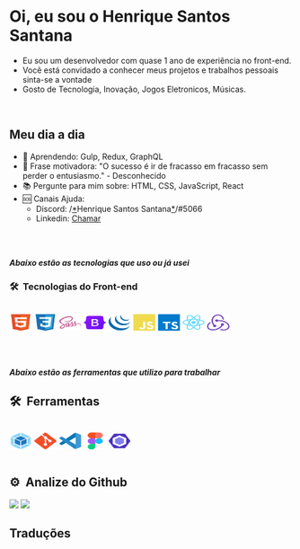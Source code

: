 # Oi, eu sou o Henrique Santos Santana

- Eu sou um desenvolvedor com quase 1 ano de experiência no front-end.
- Você está convidado a conhecer meus projetos e trabalhos pessoais sinta-se a vontade
- Gosto de Tecnologia, Inovação, Jogos Eletronicos, Músicas.

<br>

## Meu dia a dia

- 🌱 Aprendendo: Gulp, Redux, GraphQL
- 🎯 Frase motivadora: "O sucesso é ir de fracasso em fracasso sem perder o entusiasmo." - Desconhecido
- 📚 Pergunte para mim sobre: HTML, CSS, JavaScript, React
- 🆘 Canais Ajuda:
  - Discord: /[*]()Henrique Santos Santana[*]()/#5066
  - Linkedin: [Chamar](https://linkedin.com/in/henrique-santos-santana)

<br>
<br>

_**Abaixo estão as tecnologias que uso ou já usei**_

### 🛠 &nbsp;Tecnologias do Front-end
  
<div style="display: inline_block"><br>
  <img align="center" alt="Henrique Santos Santana-HTML" height="30" width="40" src="https://raw.githubusercontent.com/devicons/devicon/master/icons/html5/html5-original.svg">
  <img align="center" alt="Henrique Santos Santana-CSS" height="30" width="40" src="https://raw.githubusercontent.com/devicons/devicon/master/icons/css3/css3-original.svg">
  <img align="center" alt="Henrique Santos Satana -SASS/SCSS" height="30" width="40" src="https://github.com/devicons/devicon/blob/master/icons/sass/sass-original.svg" >
  <img align="center" alt="Henrique Santos Santana-React" height="30" width="40" src="https://github.com/devicons/devicon/blob/master/icons/bootstrap/bootstrap-original.svg">
  <img align="center" alt="Henrique Santos Santana-Jquery" height="30" width="40" src="https://github.com/devicons/devicon/blob/master/icons/jquery/jquery-original.svg">
  <img align="center" alt="Henrique Santos Santana-Js" height="30" width="40" src="https://raw.githubusercontent.com/devicons/devicon/master/icons/javascript/javascript-plain.svg">
  <img align="center" alt="Henrique Santos Santana-Ts" height="30" width="40" src="https://raw.githubusercontent.com/devicons/devicon/master/icons/typescript/typescript-plain.svg">
  <img align="center" alt="Henrique Santos Santana-React" height="30" width="40" src="https://raw.githubusercontent.com/devicons/devicon/master/icons/react/react-original.svg">
  <img align="center" alt="Henrique Santos Santana-Redux" height="30" width="40" src="https://github.com/devicons/devicon/blob/master/icons/redux/redux-original.svg">
</div>

<br>
<br>
<br>

_**Abaixo estão as ferramentas que utilizo para trabalhar**_

## 🛠 &nbsp;Ferramentas

<div style="display: inline_block"><br>
  <img align="center" alt="Henrique Santos Santana-Webpack" height="30" width="40" src="https://github.com/devicons/devicon/blob/master/icons/webpack/webpack-original.svg">
  <img align="center" alt="Henrique Santos Santana-Git" height="30" width="40" src="https://github.com/devicons/devicon/blob/master/icons/git/git-original.svg">
  <img align="center" alt="Henrique Santos Santana-Visual Studio Code" height="30" width="40" src="https://github.com/devicons/devicon/blob/master/icons/vscode/vscode-original.svg">
  <img align="center" alt="Henrique Santos Santana-Figma" height="30" width="40" src="https://github.com/devicons/devicon/blob/master/icons/figma/figma-original.svg">
  <img align="center" alt="Henrique Santos Santana-Vite" height="30" width="40" src="https://github.com/devicons/devicon/blob/master/icons/eslint/eslint-original.svg">
</div>

<br>

## ⚙️ &nbsp;Analize do Github

<img width="50%" src="https://github-readme-stats.vercel.app/api?username=HenriqueSSan&show_icons=true&theme=radical&include_all_commits=true&count_private=true">
<img width="50%" src="https://github-readme-stats.vercel.app/api/top-langs/?username=HenriqueSSan&layout=compact&langs_count=9&theme=radical">


## Traduções


